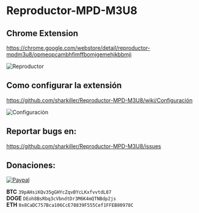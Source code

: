 # Reproductor-MPD-M3U8

## Chrome Extension
https://chrome.google.com/webstore/detail/reproductor-mpdm3u8/opmeopcambhfimffbomjgemehjkbbmji

![Reproductor](https://i.imgur.com/mbJ6cFA.png)

## Como configurar la extensión
https://github.com/sharkiller/Reproductor-MPD-M3U8/wiki/Configuración

![Configuración](https://i.imgur.com/3DFmeAE.png)

## Reportar bugs en:
https://github.com/sharkiller/Reproductor-MPD-M3U8/issues

## Donaciones:
[![Paypal](https://i.imgur.com/9jVylMm.png)](https://www.paypal.com/donate/?hosted_button_id=3ZU7B53B77VT2)

**BTC** `39pAHsiKQv35gGHYcZqvBYcLKxfvvtdL87`  
**DOGE** `DEoh8BsRbq3cVbndtDr3M6K4mQTNBdp2js`  
**ETH** `0x8CaDC757Bca106CcE78839F555Cef1FFEB80978C`  
